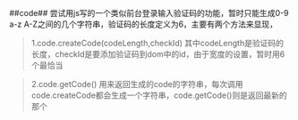 ##code##
尝试用js写的一个类似前台登录输入验证码的功能，暂时只能生成0-9 a-z A-Z之间的几个字符串，验证码的长度定义为6，主要有两个方法来显现，
>1.code.createCode(codeLength,checkId)
其中codeLength是验证码的长度，checkId是要添加验证码到dom中的id，由于宽度的设置，暂时用6个最恰当

>2.code.getCode()
用来返回生成的code的字符串，每次调用code.createCode都会生成一个字符串，code.getCode()则是返回最新的那个